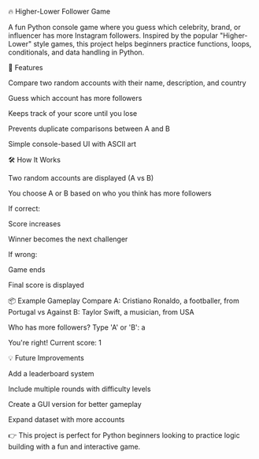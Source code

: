 🔥 Higher-Lower Follower Game

A fun Python console game where you guess which celebrity, brand, or influencer has more Instagram followers. Inspired by the popular "Higher-Lower" style games, this project helps beginners practice functions, loops, conditionals, and data handling in Python.

🚀 Features

Compare two random accounts with their name, description, and country

Guess which account has more followers

Keeps track of your score until you lose

Prevents duplicate comparisons between A and B

Simple console-based UI with ASCII art

🛠️ How It Works

Two random accounts are displayed (A vs B)

You choose A or B based on who you think has more followers

If correct:

Score increases

Winner becomes the next challenger

If wrong:

Game ends

Final score is displayed

📦 Example Gameplay
Compare A: Cristiano Ronaldo, a footballer, from Portugal
vs
Against B: Taylor Swift, a musician, from USA

Who has more followers? Type 'A' or 'B': a

You're right! Current score: 1

💡 Future Improvements

Add a leaderboard system

Include multiple rounds with difficulty levels

Create a GUI version for better gameplay

Expand dataset with more accounts

👉 This project is perfect for Python beginners looking to practice logic building with a fun and interactive game.
